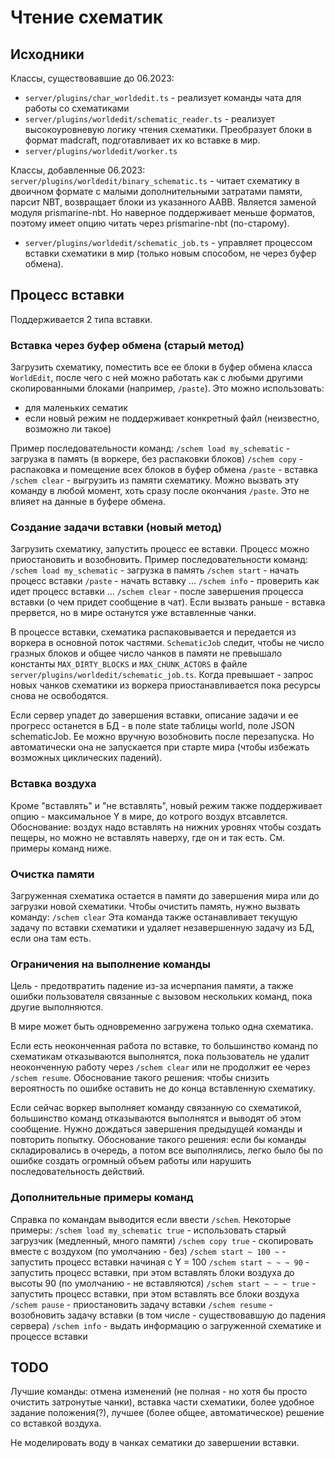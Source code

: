 # Чтение схематик

## Исходники

Классы, существовавшие до 06.2023:
- `server/plugins/char_worldedit.ts` - реализует команды чата для работы со схематиками
- `server/plugins/worldedit/schematic_reader.ts` - реализует высокоуровневую логику чтения схематики. Преобразует блоки в формат madcraft, подготавливает их ко вставке в мир.
- `server/plugins/worldedit/worker.ts`

Классы, добавленные 06.2023:
`server/plugins/worldedit/binary_schematic.ts` - читает схематику в двоичном формате с малыми дополнительными затратами памяти, парсит NBT, возвращает блоки из указанного AABB. Является заменой модуля prismarine-nbt. Но наверное поддерживает меньше форматов, поэтому имеет опцию читать через prismarine-nbt (по-старому).
- `server/plugins/worldedit/schematic_job.ts` - управляет процессом вставки схематики в мир (только новым способом, не через буфер обмена).

## Процесс вставки

Поддерживается 2 типа вставки.

### Вставка через буфер обмена (старый метод)
Загрузить схематику, поместить все ее блоки в буфер обмена класса `WorldEdit`, после чего с ней можно работать как с любыми другими скопированными блоками (например, `/paste`). Это можно использовать:
- для маленьких сематик
- если новый режим не поддерживает конкретный файл (неизвестно, возможно ли такое)

Пример последовательности команд:
`/schem load my_schematic` - загрузка в память (в воркере, без распаковки блоков)
`/schem copy` - распаковка и помещение всех блоков в буфер обмена
`/paste` - вставка
`/schem clear` - выгрузить из памяти схематику. Можно вызвать эту команду в любой момент, хоть сразу после окончания `/paste`. Это не влияет на данные в буфере обмена.

### Создание задачи вставки (новый метод)

Загрузить схематику, запустить процесс ее вставки. Процесс можно приостановить и возобновить.
Пример последовательности команд:
`/schem load my_schematic` - загрузка в память
`/schem start` - начать процесс вставки
`/paste` - начать вставку
...
`/schem info` - проверить как идет процесс вставки
...
`/schem clear` - после завершения процесса вставки (о чем придет сообщение в чат). Если вызвать раньше - вставка прервется, но в мире останутся уже вставленные чанки.

В процессе вставки, схематика распаковывается и передается из воркера в основной поток частями. `SchematicJob` следит, чтобы не число гразных блоков и общее число чанков в памяти не превышало константы `MAX_DIRTY_BLOCKS` и `MAX_CHUNK_ACTORS` в файле `server/plugins/worldedit/schematic_job.ts`. Когда превышает - запрос новых чанков схематики из воркера приостанавливается пока ресурсы снова не освободятся.

Если сервер упадет до завершения вставки, описание задачи и ее прогресс останется в БД - в поле state таблицы world, поле JSON schematicJob. Ее можно вручную возобновить после перезапуска. Но автоматически она не запускается при старте мира (чтобы избежать возможных циклических падений).

### Вставка воздуха

Кроме "вставлять" и "не вставлять", новый режим также поддерживает опцию - максимальное Y в мире, до котрого воздух втсавлется. Обоснование: воздух надо вставлять на нижних уровнях чтобы создать пещеры, но можно не вставлять наверху, где он и так есть. См. примеры команд ниже.

### Очистка памяти

Загруженная схематика остается в памяти до завершения мира или до загрузки новой схематики. Чтобы очистить память, нужно вызвать команду:
`/schem clear`
Эта команда также останавливает текущую задачу по вставки схематики и удаляет незавершенную задачу из БД, если она там есть.

### Ограничения на выполнение команды

Цель - предотвратить падение из-за исчерпания памяти, а также ошибки пользователя связанные с вызовом нескольких команд, пока другие выполняются.

В мире может быть одновременно загружена только одна схематика.

Если есть неоконченная работа по вставке, то большинство команд по схематикам отказываются выполнятся, пока пользователь не удалит неоконченную работу через `/schem clear` или не продолжит ее через `/schem resume`. Обоснование такого решения: чтобы снизить вероятность по ошибке оставить не до конца вставленную схематику.

Если сейчас воркер выполняет команду связанную со схематикой, большинство команд отказываются выполнятся и выводят об этом сообщение. Нужно дождаться завершения предыдущей команды и повторить попытку. Обоснование такого решения: если бы команды складировались в очередь, а потом все выполнялись, легко было бы по ошибке создать огромный объем работы или нарушить последовательность действий.

### Дополнительные примеры команд

Справка по командам выводится если ввести `/schem`.
Некоторые примеры:
`/schem load my_schematic true` - использовать старый загрузчик (медленный, много памяти)
`/schem copy true` - скопировать вместе с воздухом (по умолчанию - без)
`/schem start ~ 100 ~` - запустить процесс вставки начиная с Y = 100
`/schem start ~ ~ ~ 90` - запустить процесс вставки, при этом вставлять блоки воздуха до высоты 90 (по умолчанию - не вставляются)
`/schem start ~ ~ ~ true` - запустить процесс вставки, при этом вставлять все блоки воздуха
`/schem pause` - приостановить задачу вставки
`/schem resume` - возобновить задачу вставки (в том числе - существовавшую до падения сервера)
`/schem info` - выдать информацию о загруженной схематике и процессе вставки

## TODO

Лучшие команды: отмена изменений (не полная - но хотя бы просто очистить затронутые чанки), вставка части схематики, более удобное задание положения(?), лучшее (более общее, автоматическое) решение со вставкой воздуха.

Не моделировать воду в чанках сематики до завершении вставки.